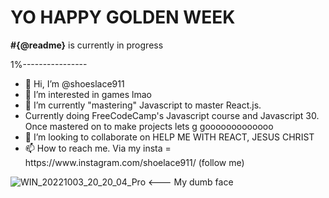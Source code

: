 <h1> YO HAPPY GOLDEN WEEK </h1>
<p> <strong>#{@readme}</strong> is currently in progress </p>
<p> 1%----------------</p> 
<ul>
  <li> 👋 Hi, I’m @shoeslace911 </li>
<li> 👀 I’m interested in games lmao </li>
<li> 🌱 I’m currently "mastering" Javascript to master React.js.</li>
<li> Currently doing FreeCodeCamp's Javascript course and Javascript 30. Once mastered on to make projects lets g gooooooooooooo</li>
<li> 💞️ I’m looking to collaborate on HELP ME WITH REACT, JESUS CHRIST</li>
<li> 📫 How to reach me. Via my insta = https://www.instagram.com/shoelace911/ (follow me)</li>
</ul>

<!---
shoeslace911/shoeslace911 is a ✨ special ✨ repository because its `README.md` (this file) appears on your GitHub profile.
You can click the Previe![WIN_20221003_20_20_04_Pro](https://user-images.githubusercontent.com/98511262/202061229-a73a64e5-3b56-4a37-b44e-ebf71d7a9ae4.jpg)
w link to take a look at your changes.
--->


![WIN_20221003_20_20_04_Pro](https://user-images.githubusercontent.com/98511262/202061372-2e6b4e38-60c0-4698-992a-9c7f61e169d3.jpg) <--- My dumb face
